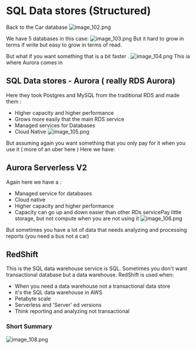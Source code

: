 # SQL Data stores (Structured) 
Back to the Car database
![image_102.png](image_102.png)

We have 5 databases in this case:
![image_103.png](image_103.png)
But it hard to grow in terms if write but easy to grow in terms of read.

But what if you want something that is a bit faster .
![image_104.png](image_104.png)
This ia where Aurora comes in 

## SQL Data stores - Aurora ( really RDS Aurora)

Here they took Postgres and MySQL from the traditional RDS and made them :
- Higher capacity and higher performance
- Grows more easily that the main RDS service
- Managed services for Databases
- Cloud Native
![image_105.png](image_105.png)

But assuming again you want something that you only pay for it when you use it ( more of an uber here ) Here we have:

## Aurora Serverless V2

Again here we have a :
- Managed service for databases
- Cloud native
- Higher capacity and higher performance
- Capacity can go up and down easier than other RDs servicePay little storage, but not compute when you are not using it
![image_106.png](image_106.png)

But sometimes you have a lot of data that needs analyzing and processing reports (you need a bus not a car)

## RedShift
This is the SQL data warehouse service is SQL. Sometimes you don't want transactional database but a data warehouse.
RedShift is used when:
- When you need a data warehouse not a transactional data store
- it's the SQL data warehouse in AWS
- Petabyte scale
- Serverless and 'Server' ed versions
- Think reporting and analyzing not transactional

### Short Summary

![image_108.png](image_108.png)


